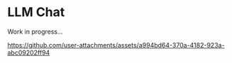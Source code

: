 # LLM Chat

Work in progress...

https://github.com/user-attachments/assets/a994bd64-370a-4182-923a-abc09202ff94

